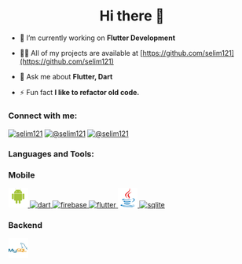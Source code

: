 <h1 align="center">Hi there 👋</h1>

- 🔭 I’m currently working on **Flutter Development**

- 👨‍💻 All of my projects are available at [https://github.com/selim121](https://github.com/selim121)

- 💬 Ask me about **Flutter, Dart**

- ⚡ Fun fact **I like to refactor old code.**

<h3 align="left">Connect with me:</h3>
<p align="left">
<a href="https://www.linkedin.com/in/selimhossain-sh1/" target="blank"><img align="center" src="https://cdn.jsdelivr.net/npm/simple-icons@3.0.1/icons/linkedin.svg" alt="selim121" height="30" width="40" /></a>
<a href="https://www.facebook.com/selimhossain.sh1/" target="blank"><img align="center" src="https://cdn.jsdelivr.net/npm/simple-icons@3.0.1/icons/facebook.svg" alt="@selim121" height="30" width="40" /></a>
 <a href="https://twitter.com/selim_hossain1" target="blank"><img align="center" src="https://cdn.jsdelivr.net/npm/simple-icons@3.0.1/icons/twitter.svg" alt="@selim121" height="30" width="40" /></a>
</p>

<h3 align="left">Languages and Tools:</h3>

<h3 align="left">Mobile</h3>
 <a href="https://developer.
 .com" target="_blank"> <img src="https://raw.githubusercontent.com/devicons/devicon/master/icons/android/android-original-wordmark.svg" alt="android" width="40" height="40"/> </a>
<a href="https://dart.dev" target="_blank"> <img src="https://www.vectorlogo.zone/logos/dartlang/dartlang-icon.svg" alt="dart" width="40" height="40"/> </a>  
<a href="https://firebase.google.com/" target="_blank"> <img src="https://www.vectorlogo.zone/logos/firebase/firebase-icon.svg" alt="firebase" width="40" height="40"/> </a>
<a href="https://flutter.dev" target="_blank"> <img src="https://www.vectorlogo.zone/logos/flutterio/flutterio-icon.svg" alt="flutter" width="40" height="40"/> </a>
<a href="https://www.java.com" target="_blank"> <img src="https://raw.githubusercontent.com/devicons/devicon/master/icons/java/java-original.svg" alt="java" width="40" height="40"/> </a>
<a href="https://www.sqlite.org/" target="_blank"> <img src="https://www.vectorlogo.zone/logos/sqlite/sqlite-icon.svg" alt="sqlite" width="40" height="40"/> </a>


<h3 align="left">Backend</h3>
<a href="https://www.mysql.com/" target="_blank"> <img src="https://raw.githubusercontent.com/devicons/devicon/master/icons/mysql/mysql-original-wordmark.svg" alt="mysql" width="40" height="40"/> </a>

